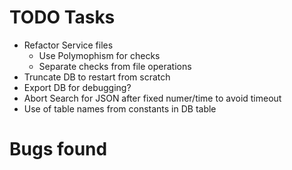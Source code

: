 # TODO Tasks

- Refactor Service files
	- Use Polymophism for checks
	- Separate checks from file operations
- Truncate DB to restart from scratch
- Export DB for debugging?
- Abort Search for JSON after fixed numer/time to avoid timeout
- Use of table names from constants in DB table

# Bugs found
